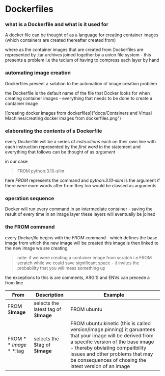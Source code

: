 # Dockerfiles

### what is a Dockerfile and what is it used for

A docker file can be thought of as a language for creating container images (which containers are created thereafter created from)

where as the container images that are created from Dockerfiles are represented by .tar archives joined together by a union file system - this presents a problem i.e the tedium of having to compress each layer by hand

### automating image creation

Dockerfiles present a solution to the automation of image creation problem

the Dockerfile is the default name of the file that Docker looks for when creating container images - everything that needs to be done to create a container image 

![creating docker images from dockerfiles]("docs/Containers and Virtual Machines/creating docker images from dockerfiles.png")

### elaborating the contents of a Dockerfile
every Dockerfile will be a series of _instructions_ each on their own line 
with each instruction represented by the _first word_ in the statement and everything that follows can be thought of as _argument_

in our case

> FROM python:3.10-slim

here *FROM* represents the command and *python:3.10-slim* is the argument 
if there were more words after from they too would be classed as arguments 

### operation sequence

Docker will run every command in an intermediate container - saving the result of every time in an image layer 
these layers will eventually be joined 

### the FROM command

every _Dockerfile_ begins with the *FROM* command - which defines the base image from which the new image will be created
this image is then linked to the new image we are creating

>note: if we were creating a container image from scratch i.e FROM scratch while we could save significant space - it invites the probability that you will mess something up

the exceptions to this is are comments, ARG'S and ENVs can precede a from line

| From | Description | Example |
|------|-------------|---------|
| FROM $**Image** | selects the latest tag of $**Image** | FROM ubuntu |
| FROM $**Image**:$tag | selects the $tag of $**image** | FROM ubuntu:kinetic (this is called version/image pinning) it garuantees that your image will be derived from a specific version of the base image - thereby obviating compaitbility issues and other problems that may be consequences of chosing the latest version of an image |



